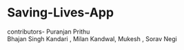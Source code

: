# Saving-Lives-App
  contributors-
        Puranjan Prithu
        <br>
        Bhajan Singh Kandari ,
        Milan Kandwal,
        Mukesh ,
        Sorav Negi
